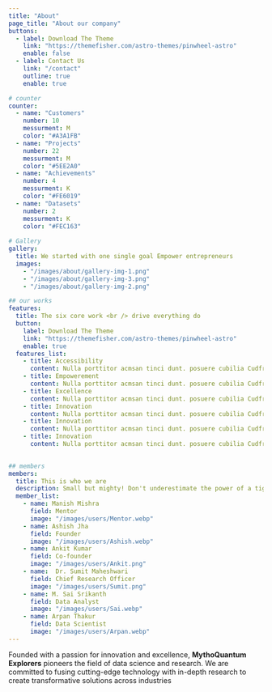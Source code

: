 ```yaml
---
title: "About"
page_title: "About our company"
buttons:
  - label: Download The Theme
    link: "https://themefisher.com/astro-themes/pinwheel-astro"
    enable: false
  - label: Contact Us
    link: "/contact"
    outline: true
    enable: true

# counter
counter:
  - name: "Customers"
    number: 10
    messurment: M
    color: "#A3A1FB"
  - name: "Projects"
    number: 22
    messurment: M
    color: "#5EE2A0"
  - name: "Achievements"
    number: 4
    messurment: K
    color: "#FE6019"
  - name: "Datasets"
    number: 2
    messurment: K
    color: "#FEC163"
    
# Gallery
gallery:
  title: We started with one single goal Empower entrepreneurs
  images:
    - "/images/about/gallery-img-1.png"
    - "/images/about/gallery-img-3.png"
    - "/images/about/gallery-img-2.png"

## our works
features:
  title: The six core work <br /> drive everything do
  button:
    label: Download The Theme
    link: "https://themefisher.com/astro-themes/pinwheel-astro"
    enable: true
  features_list:
    - title: Accessibility
      content: Nulla porttitor acmsan tinci dunt. posuere cubilia Cudfrae Donec velit neque, autor sit amet aliuam vel
    - title: Empowerement
      content: Nulla porttitor acmsan tinci dunt. posuere cubilia Cudfrae Donec velit neque, autor sit amet aliuam vel
    - title: Excellence
      content: Nulla porttitor acmsan tinci dunt. posuere cubilia Cudfrae Donec velit neque, autor sit amet aliuam vel
    - title: Innovation
      content: Nulla porttitor acmsan tinci dunt. posuere cubilia Cudfrae Donec velit neque, autor sit amet aliuam vel
    - title: Innovation
      content: Nulla porttitor acmsan tinci dunt. posuere cubilia Cudfrae Donec velit neque, autor sit amet aliuam vel
    - title: Innovation
      content: Nulla porttitor acmsan tinci dunt. posuere cubilia Cudfrae Donec velit neque, autor sit amet aliuam vel
    

## members
members:
  title: This is who we are
  description: Small but mighty! Don't underestimate the power of a tight-knit group with big dreams.
  member_list:
    - name: Manish Mishra 
      field: Mentor
      image: "/images/users/Mentor.webp"
    - name: Ashish Jha
      field: Founder
      image: "/images/users/Ashish.webp"
    - name: Ankit Kumar
      field: Co-founder
      image: "/images/users/Ankit.png"
    - name:  Dr. Sumit Maheshwari 
      field: Chief Research Officer
      image: "/images/users/Sumit.png"
    - name: M. Sai Srikanth
      field: Data Analyst
      image: "/images/users/Sai.webp"
    - name: Arpan Thakur
      field: Data Scientist
      image: "/images/users/Arpan.webp"
---
```

Founded with a passion for innovation and excellence, **MythoQuantum Explorers** pioneers the field
of data science and research. We are committed to fusing cutting-edge technology with in-depth
research to create transformative solutions across industries
